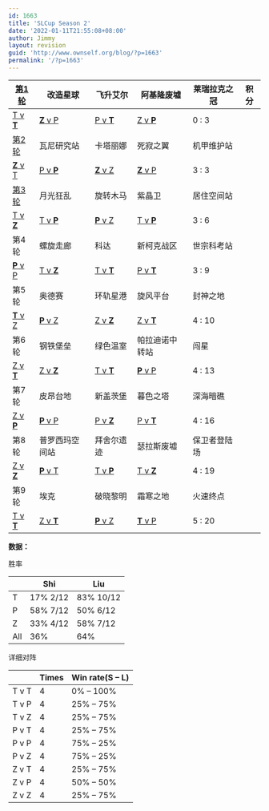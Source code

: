 ```yaml
---
id: 1663
title: 'SLCup Season 2'
date: '2022-01-11T21:55:08+08:00'
author: Jimmy
layout: revision
guid: 'http://www.ownself.org/blog/?p=1663'
permalink: '/?p=1663'
---
```


| [第1轮](https://www.bilibili.com/video/av12695485/) | 改造星球 | 飞升艾尔 | 阿基隆废墟 | 莱瑞拉克之冠 | 积分 |
|---|---|---|---|---|---|
| [T v **T**](http://www.ggtracker.com/matches/7126747) | [**Z** v P](http://www.ggtracker.com/matches/7126748) | [P v **T**](http://www.ggtracker.com/matches/7126749) | [Z v **P**](http://www.ggtracker.com/matches/7126750) | 0 : 3 |
| [第2轮](https://www.bilibili.com/video/av13197732/) | 瓦尼研究站 | 卡塔丽娜 | 死寂之翼 | 机甲维护站 |  |
| [**Z** v T](http://www.ggtracker.com/matches/7132008) | [P v **P**](http://www.ggtracker.com/matches/7132009) | [**Z** v Z](http://www.ggtracker.com/matches/7132011) | [**Z** v P](http://www.ggtracker.com/matches/7132012) | 3 : 3 |
| [第3轮](https://www.bilibili.com/video/av13512558/) | 月光狂乱 | 旋转木马 | 紫晶卫 | 居住空间站 |  |
| [T v **Z**](http://www.ggtracker.com/matches/7139851) | [T v **P**](http://www.ggtracker.com/matches/7139852) | [**P** v Z](http://www.ggtracker.com/matches/7139853) | [T v **P**](http://www.ggtracker.com/matches/7139854) | 3 : 6 |
| 第4轮 | 螺旋走廊 | 科达 | 新柯克战区 | 世宗科考站 |  |
| [**P** v P](http://www.ggtracker.com/matches/7148735) | [T v **Z**](http://www.ggtracker.com/matches/7148736) | [T v **T**](http://www.ggtracker.com/matches/7148780) | [P v **T**](http://www.ggtracker.com/matches/7152467) | 3 : 9 |
| 第5轮 | 奥德赛 | 环轨星港 | 旋风平台 | 封神之地 |  |
| [**T** v Z](http://www.ggtracker.com/matches/7156575) | [**P** v Z](http://www.ggtracker.com/matches/7156576) | [Z v **Z**](http://www.ggtracker.com/matches/7156577) | [Z v **T**](http://www.ggtracker.com/matches/7156578) | 4 : 10 |
| 第6轮 | 钢铁堡垒 | 绿色温室 | 帕拉迪诺中转站 | 闯星 |  |
| [Z v **T**](http://www.ggtracker.com/matches/7162368) | [Z v **Z**](http://www.ggtracker.com/matches/7162371) | [T v **T**](http://www.ggtracker.com/matches/7162372) | [**P** v P](http://www.ggtracker.com/matches/7162375) | 4 : 13 |
| 第7轮 | 皮昂台地 | 新盖茨堡 | 暮色之塔 | 深海暗礁 |  |
| [Z v **P**](http://www.ggtracker.com/matches/7170463) | [**P** v P](http://www.ggtracker.com/matches/7170464) | [P v **Z**](http://www.ggtracker.com/matches/7170465) | [P v **T**](http://www.ggtracker.com/matches/7170466) | 4 : 16 |
| 第8轮 | 普罗西玛空间站 | 拜舍尔遗迹 | 瑟拉斯废墟 | 保卫者登陆场 |  |
| [Z v **Z**](http://www.ggtracker.com/matches/7177138) | [**P** v T](http://www.ggtracker.com/matches/7177139) | [T v **P**](http://www.ggtracker.com/matches/7177141) | [T v **Z**](http://www.ggtracker.com/matches/7180559) | 4 : 19 |
| 第9轮 | 埃克 | 破晓黎明 | 霜寒之地 | 火速终点 |  |
| [T v **T**](http://www.ggtracker.com/matches/7185168) | [Z v **T**](http://www.ggtracker.com/matches/7185169) | [**P** v Z](http://www.ggtracker.com/matches/7185170) | [**T** v P](http://www.ggtracker.com/matches/7185171) | 5 : 20 |

**数据：**

胜率

|  | Shi | Liu |
|---|---|---|
| T | 17% 2/12 | 83% 10/12 |
| P | 58% 7/12 | 50% 6/12 |
| Z | 33% 4/12 | 58% 7/12 |
| All | 36% | 64% |

详细对阵

|  | Times | Win rate(S – L) |
|---|---|---|
| T v T | 4 | 0% – 100% |
| T v P | 4 | 25% – 75% |
| T v Z | 4 | 25% – 75% |
| P v T | 4 | 25% – 75% |
| P v P | 4 | 75% – 25% |
| P v Z | 4 | 75% – 25% |
| Z v T | 4 | 25% – 75% |
| Z v P | 4 | 50% – 50% |
| Z v Z | 4 | 25% – 75% |